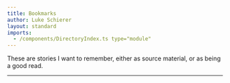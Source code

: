 ```yaml
---
title: Bookmarks
author: Luke Schierer
layout: standard
imports:
  - /components/DirectoryIndex.ts type="module"
---
```


<p>
  These are stories I want to remember, either as source material, or as being a
  good read.
</p>
<hr />

<directory-index directory="/Bookmarks/" recurse></directory-index>
